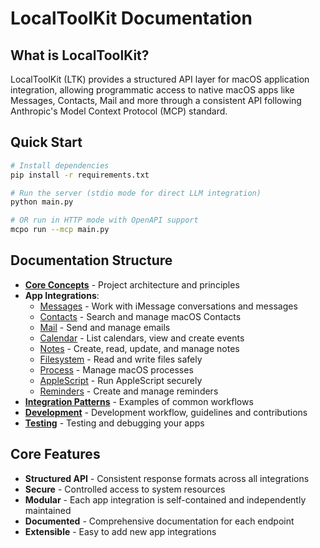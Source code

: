 # LocalToolKit Documentation

## What is LocalToolKit?

LocalToolKit (LTK) provides a structured API layer for macOS application integration, allowing programmatic access to native macOS apps like Messages, Contacts, Mail and more through a consistent API following Anthropic's Model Context Protocol (MCP) standard.

## Quick Start

```bash
# Install dependencies
pip install -r requirements.txt

# Run the server (stdio mode for direct LLM integration)
python main.py

# OR run in HTTP mode with OpenAPI support
mcpo run --mcp main.py
```

## Documentation Structure

- **[Core Concepts](core-concepts.md)** - Project architecture and principles
- **App Integrations**:
  - [Messages](apps/messages.md) - Work with iMessage conversations and messages
  - [Contacts](apps/contacts.md) - Search and manage macOS Contacts
  - [Mail](apps/mail.md) - Send and manage emails
  - [Calendar](apps/calendar.md) - List calendars, view and create events
  - [Notes](apps/notes.md) - Create, read, update, and manage notes
  - [Filesystem](apps/filesystem.md) - Read and write files safely
  - [Process](apps/process.md) - Manage macOS processes
  - [AppleScript](apps/applescript.md) - Run AppleScript securely
  - [Reminders](apps/reminders.md) - Create and manage reminders
- **[Integration Patterns](integration-patterns.md)** - Examples of common workflows
- **[Development](development.md)** - Development workflow, guidelines and contributions
- **[Testing](testing.md)** - Testing and debugging your apps

## Core Features

- **Structured API** - Consistent response formats across all integrations
- **Secure** - Controlled access to system resources
- **Modular** - Each app integration is self-contained and independently maintained
- **Documented** - Comprehensive documentation for each endpoint
- **Extensible** - Easy to add new app integrations
